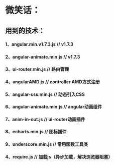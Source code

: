 # 微笑话：

## 用到的技术：
#### 1、angular.min.v1.7.3.js	// v1.7.3
#### 2、angular-animate.min.js	// v1.7.3
#### 3、ui-router.min.js			// 路由管理
#### 4、angularAMD.js			// controller AMD方式注册
#### 5、angular-css.min.js		// 动态引入CSS
#### 6、angular-animate.min.js	// angular动画组件
#### 7、anim-in-out.js			// ui-router动画插件
#### 8、echarts.min.js			// 图标插件
#### 9、underscore.min.js		// 常用函数工具类
#### 4、require.js				// 加载js（异步加载，解决浏览器阻塞）